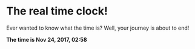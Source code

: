 # The real time clock!

Ever wanted to know what the time is? Well, your journey is about to end!

**The time is Nov 24, 2017, 02:58**